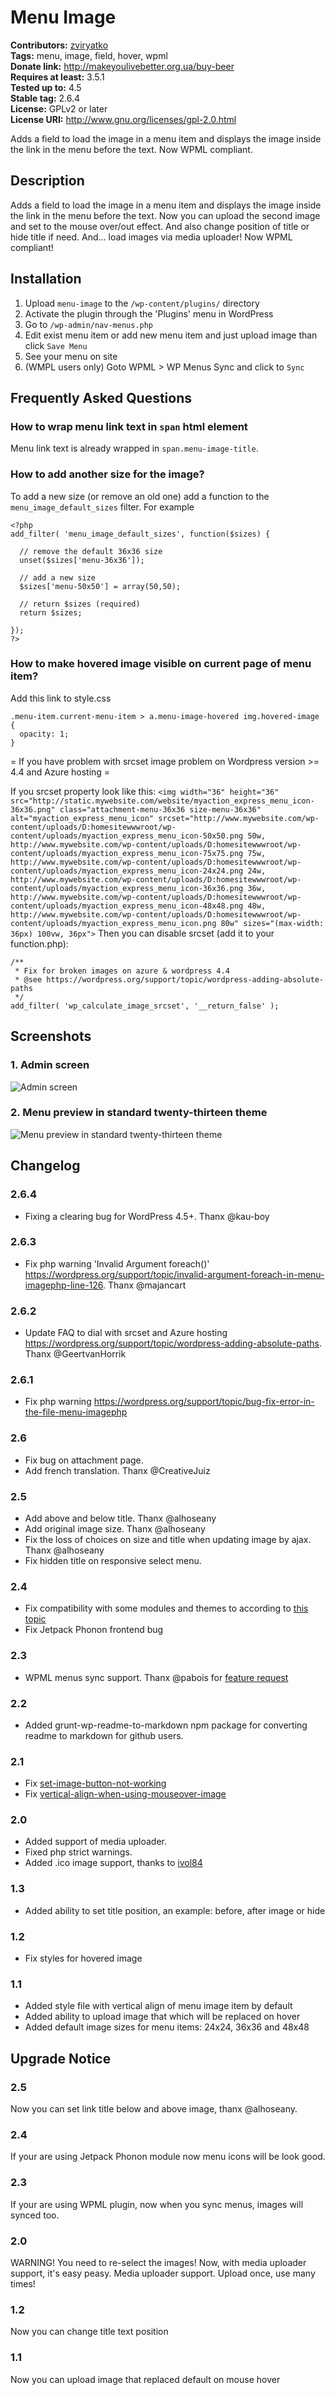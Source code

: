 # Menu Image #
**Contributors:** [zviryatko](https://profiles.wordpress.org/zviryatko)  
**Tags:** menu, image, field, hover, wpml  
**Donate link:** http://makeyoulivebetter.org.ua/buy-beer  
**Requires at least:** 3.5.1  
**Tested up to:** 4.5  
**Stable tag:** 2.6.4  
**License:** GPLv2 or later  
**License URI:** http://www.gnu.org/licenses/gpl-2.0.html  

Adds a field to load the image in a menu item and displays the image inside the link in the menu before the text.
Now WPML compliant.

## Description ##

Adds a field to load the image in a menu item and displays the image inside the link in the menu before the text.
Now you can upload the second image and set to the mouse over/out effect.
And also change position of title or hide title if need.
And... load images via media uploader!
Now WPML compliant!

## Installation ##

1. Upload `menu-image` to the `/wp-content/plugins/` directory
2. Activate the plugin through the 'Plugins' menu in WordPress
3. Go to `/wp-admin/nav-menus.php`
4. Edit exist menu item or add new menu item and just upload image than click `Save Menu`
5. See your menu on site
6. (WMPL users only) Goto WPML > WP Menus Sync and click to `Sync`

## Frequently Asked Questions ##

### How to wrap menu link text in `span` html element ###

Menu link text is already wrapped in `span.menu-image-title`.

### How to add another size for the image? ###

To add a new size (or remove an old one) add a function to the `menu_image_default_sizes` filter. For example


	<?php
	add_filter( 'menu_image_default_sizes', function($sizes) {
	
	  // remove the default 36x36 size
	  unset($sizes['menu-36x36']);
	
	  // add a new size
	  $sizes['menu-50x50'] = array(50,50);
	
	  // return $sizes (required)
	  return $sizes;
	
	});
	?>


### How to make hovered image visible on current page of menu item? ###

Add this link to style.css

	.menu-item.current-menu-item > a.menu-image-hovered img.hovered-image {
	  opacity: 1;
	}


= If you have problem with srcset image problem on Wordpress version >= 4.4 and Azure hosting =

If you srcset property look like this:
`<img width="36" height="36" src="http://static.mywebsite.com/website/myaction_express_menu_icon-36x36.png" class="attachment-menu-36x36 size-menu-36x36" alt="myaction_express_menu_icon" srcset="http://www.mywebsite.com/wp-content/uploads/D:homesitewwwroot/wp-content/uploads/myaction_express_menu_icon-50x50.png 50w, http://www.mywebsite.com/wp-content/uploads/D:homesitewwwroot/wp-content/uploads/myaction_express_menu_icon-75x75.png 75w, http://www.mywebsite.com/wp-content/uploads/D:homesitewwwroot/wp-content/uploads/myaction_express_menu_icon-24x24.png 24w, http://www.mywebsite.com/wp-content/uploads/D:homesitewwwroot/wp-content/uploads/myaction_express_menu_icon-36x36.png 36w, http://www.mywebsite.com/wp-content/uploads/D:homesitewwwroot/wp-content/uploads/myaction_express_menu_icon-48x48.png 48w, http://www.mywebsite.com/wp-content/uploads/D:homesitewwwroot/wp-content/uploads/myaction_express_menu_icon.png 80w" sizes="(max-width: 36px) 100vw, 36px">`
Then you can disable srcset (add it to your function.php):

	/**
	 * Fix for broken images on azure & wordpress 4.4
	 * @see https://wordpress.org/support/topic/wordpress-adding-absolute-paths
	 */
	add_filter( 'wp_calculate_image_srcset', '__return_false' );


## Screenshots ##

### 1. Admin screen ###
![Admin screen](https://ps.w.org/menu-image/assets/screenshot-1.png)

### 2. Menu preview in standard twenty-thirteen theme ###
![Menu preview in standard twenty-thirteen theme](https://ps.w.org/menu-image/assets/screenshot-2.png)


## Changelog ##

### 2.6.4 ###
* Fixing a clearing bug for WordPress 4.5+. Thanx @kau-boy

### 2.6.3 ###
* Fix php warning 'Invalid Argument foreach()' https://wordpress.org/support/topic/invalid-argument-foreach-in-menu-imagephp-line-126. Thanx @majancart

### 2.6.2 ###
* Update FAQ to dial with srcset and Azure hosting https://wordpress.org/support/topic/wordpress-adding-absolute-paths. Thanx @GeertvanHorrik

### 2.6.1 ###
* Fix php warning https://wordpress.org/support/topic/bug-fix-error-in-the-file-menu-imagephp

### 2.6 ###
* Fix bug on attachment page.
* Add french translation. Thanx @CreativeJuiz

### 2.5 ###
* Add above and below title. Thanx @alhoseany
* Add original image size. Thanx @alhoseany
* Fix the loss of choices on size and title when updating image by ajax. Thanx @alhoseany
* Fix hidden title on responsive select menu.

### 2.4 ###
* Fix compatibility with some modules and themes to according to [this topic](http://shazdeh.me/2014/06/25/custom-fields-nav-menu-items/)
* Fix Jetpack Phonon frontend bug

### 2.3 ###
* WPML menus sync support. Thanx @pabois for [feature request](http://wordpress.org/support/topic/very-good-wpml-compliant)

### 2.2 ###
* Added grunt-wp-readme-to-markdown npm package for converting readme to markdown for github users.

### 2.1 ###
* Fix [set-image-button-not-working](http://wordpress.org/support/topic/set-image-button-not-working)
* Fix [vertical-align-when-using-mouseover-image](ttp://wordpress.org/support/topic/vertical-align-when-using-mouseover-image)

### 2.0 ###
* Added support of media uploader.
* Fixed php strict warnings.
* Added .ico image support, thanks to [ivol84](https://github.com/ivol84)

### 1.3 ###
* Added ability to set title position, an example: before, after image or hide

### 1.2 ###
* Fix styles for hovered image

### 1.1 ###
* Added style file with vertical align of menu image item by default
* Added ability to upload image that which will be replaced on hover
* Added default image sizes for menu items: 24x24, 36x36 and 48x48

## Upgrade Notice ##

### 2.5 ###
Now you can set link title below and above image, thanx @alhoseany.

### 2.4 ###
If your are using Jetpack Phonon module now menu icons will be look good.

### 2.3 ###
If your are using WPML plugin, now when you sync menus, images will synced too.

### 2.0 ###
WARNING! You need to re-select the images! Now, with media uploader support, it's easy peasy.
Media uploader support. Upload once, use many times!

### 1.2 ###
Now you can change title text position

### 1.1 ###
Now you can upload image that replaced default on mouse hover
